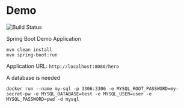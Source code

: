 # Demo

![Build Status](https://github.com/sparsick/testcontainers-spring-boot/workflows/MavenBuild/badge.svg)

Spring Boot Demo Application

```
mvn clean install
mvn spring-boot:run
```

Application URL: `http://localhost:8080/hero`

A database is needed

```
docker run --name my-sql -p 3306:3306 -e MYSQL_ROOT_PASSWORD=my-secret-pw -e MYSQL_DATABASE=test -e MYSQL_USER=user -e MYSQL_PASSWORD=pwd -d mysql
```
